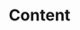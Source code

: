 ---
title: Content
category: Components
description: Content components are themselves pieces of content, rendered in a specific manner.
---